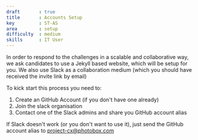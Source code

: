 ```yaml
---
draft       : true
title       : Accounts Setup
key         : ST-AS
area        : setup
difficulty  : medium
skills      : IT User
---
```


In order to respond to the challenges in a scalable and collaborative way, we
ask candidates to use a Jekyll based website, which will be setup for you. We also
use Slack as a collaboration medium (which you should have received the invite link
by email)

To kick start this process you need to:

1. Create an GitHub Account (if you don't have one already)
2. Join the slack organisation
3. Contact one of the Slack admins and share you GitHub account alias

If Slack doesn't work (or you don't want to use it), just send the GitHub account alias to [project-cx@photobox.com](mailto://project-cx@photobox.com)
